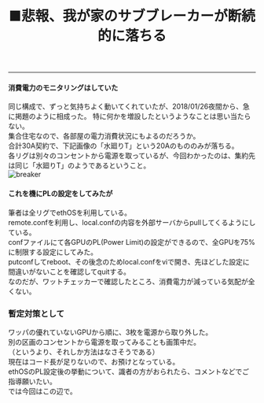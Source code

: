 ﻿---
layout: post
title: ■悲報、我が家のサブブレーカーが断続的に落ちる
---
---

#### **消費電力のモニタリングはしていた**
同じ構成で、ずっと気持ちよく動いてくれていたが、2018/01/26夜間から、急に掲題のように相成った。
特に何かを増設したというようなことは思い当たらない。  
集合住宅なので、各部屋の電力消費状況にもよるのだろうか。  
合計30A契約で、下記画像の「水廻りT」という20Aのもののみが落ちる。  
各リグは別々のコンセントから電源を取っているが、今回わかったのは、集約先は同じ「水廻りT」のようであるということ。  
![breaker](https://beni2nd.github.io/images/mining0001.jpg "mining0001")  


#### **これを機にPLの設定をしてみたが**

筆者は全リグでethOSを利用している。  
remote.confを利用し、local.confの内容を外部サーバからpullしてくるようにしている。  
confファイルにて各GPUのPL(Power Limit)の設定ができるので、全GPUを75%に制限する設定にしてみた。  
putconfしてreboot、その後念のためlocal.confをviで開き、先ほどした設定に間違いがないことを確認してquitする。  
なのだが、ワットチェッカーで確認したところ、消費電力が減っている気配が全くない。  



### **暫定対策として**
ワッパの優れていないGPUから順に、3枚を電源から取り外した。  
別の区画のコンセントから電源を取ってみることも画策中だ。  
（というより、それしか方法はなさそうである）  
現在はコード長が足りないので、お預けとなっている。  
ethOSのPL設定後の挙動について、識者の方がおられたら、コメントなどでご指導願いたい。  
では今回はこの辺で。  
